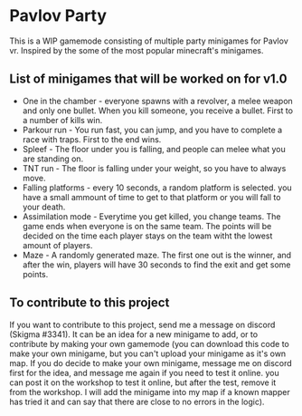 # Pavlov Party
This is a WIP gamemode consisting of multiple party minigames for Pavlov vr.
Inspired by the some of the most popular minecraft's minigames.

## List of minigames that will be worked on for v1.0
* One in the chamber - everyone spawns with a revolver, a melee weapon and only one bullet. When you kill someone, you receive a bullet. First to a number of kills win.
* Parkour run - You run fast, you can jump, and you have to complete a race with traps. First to the end wins.
* Spleef - The floor under you is falling, and people can melee what you are standing on.
* TNT run - The floor is falling under your weight, so you have to always move.
* Falling platforms - every 10 seconds, a random platform is selected. you have a small ammount of time to get to that platform or you will fall to your death.
* Assimilation mode - Everytime you get killed, you change teams. The game ends when everyone is on the same team. The points will be decided on the time each player stays on the team witht the lowest amount of players.
* Maze - A randomly generated maze. The first one out is the winner, and after the win, players will have 30 seconds to find the exit and get some points.

## To contribute to this project
If you want to contribute to this project, send me a message on discord (Skigma #3341).
It can be an idea for a new minigame to add, or to contribute by making your own gamemode (you can download this code to make your own minigame, but you can't upload your minigame as it's own map. If you do decide to make your own minigame, message me on discord first for the idea, and message me again if you need to test it online. you can post it on the workshop to test it online, but after the test, remove it from the workshop. I will add the minigame into my map if a known mapper has tried it and can say that there are close to no errors in the logic).
